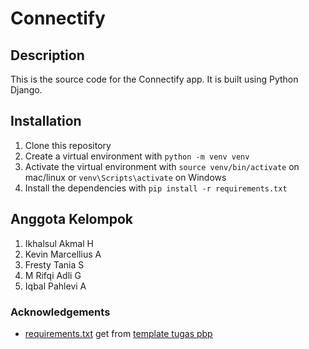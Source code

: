 # Connectify

## Description

This is the source code for the Connectify app. It is built using Python Django.

## Installation

1. Clone this repository
2. Create a virtual environment with `python -m venv venv`
3. Activate the virtual environment with `source venv/bin/activate` on mac/linux or `venv\Scripts\activate` on Windows
4. Install the dependencies with `pip install -r requirements.txt`

## Anggota Kelompok

1. Ikhalsul Akmal H
2. Kevin Marcellius A
3. Fresty Tania S
4. M Rifqi Adli G
5. Iqbal Pahlevi A

### Acknowledgements

- [requirements.txt](requirements.txt) get from [template tugas pbp](https://github.com/pbp-fasilkom-ui/assignment-repository/blob/main/requirements.txt)
